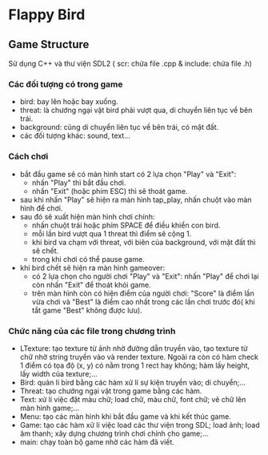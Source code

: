 # Flappy Bird 

## Game Structure

Sử dụng C++ và thư viện SDL2
( scr: chứa file .cpp & include: chứa file .h)

### Các đối tượng có trong game
* bird: bay lên hoặc bay xuống.
* threat: là chướng ngại vật bird phải vượt qua, di chuyển liên tục về bên trái.
* background: cũng di chuyển liên tục về bên trái, có mặt đất.
* các đối tượng khác: sound, text...

### Cách chơi
* bắt đầu game sẽ có màn hình start có 2 lựa chọn "Play" và "Exit":
    * nhấn "Play" thì bắt đầu chơi.
    * nhấn "Exit" (hoặc phím ESC) thì sẽ thoát game.
* sau khi nhấn "Play" sẽ hiện ra màn hình tap_play, nhấn chuột vào màn hình để chơi.
* sau đó sẽ xuất hiện màn hình chơi chính:
    * nhấn chuột trái hoặc phím SPACE để điều khiển con bird.
    * mỗi lần bird vượt qua 1 threat thì điểm sẽ cộng 1.
    * khi bird va chạm với threat, với biên của background, với mặt đất thì sẽ chết.
    * trong khi chơi có thể pause game.
* khi bird chết sẽ hiện ra màn hình gameover:
    * có 2 lựa chọn cho người chơi "Play" và "Exit": nhấn "Play" để chơi lại còn nhấn "Exit" để thoát khỏi game.
    * trên màn hình còn có hiện điểm của người chơi: "Score" là điểm lần vừa chơi và "Best" là điểm cao nhất trong các lần chơi trước đó( khi tắt game "Best" không được lưu).
    
### Chức năng của các file trong chương trình
* LTexture: tạo texture từ ảnh nhờ đường dẫn truyền vào, tạo texture từ chữ nhờ string truyền vào và render texture. Ngoài ra còn có hàm check 1 điểm có tọa độ (x, y) có nằm trong 1 rect hay không; hàm lấy height, lấy width của texture;...
* Bird: quản lí bird bằng các hàm xử lí sự kiện truyền vào; di chuyển;...
* Threat: tạo chướng ngại vật trong game bằng các hàm.
* Text: xử lí việc đặt màu chữ; load chữ, màu chữ, font chữ; vẽ chữ lên màn hình game;...
* Menu: tạo các màn hình khi bắt đầu game và khi kết thúc game.
* Game: tạo các hàm xử lí việc load các thư viện trong SDL; load ảnh; load âm thanh; xây dựng chương trình chơi chính cho game;...
* main: chạy toàn bộ game nhờ các hàm đã viết.

